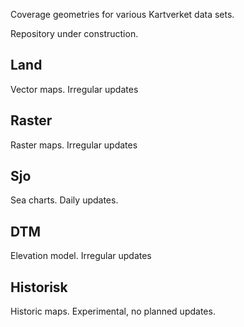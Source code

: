 Coverage geometries for various Kartverket data sets.

Repository under construction.

## Land 

Vector maps. Irregular updates

## Raster

Raster maps. Irregular updates

## Sjo

Sea charts. Daily updates. 

## DTM

Elevation model. Irregular updates

## Historisk

Historic maps. Experimental, no planned updates.
